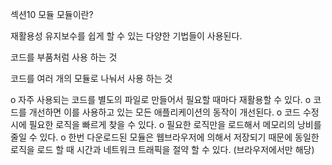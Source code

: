 섹션10 모듈
모듈이란?

재활용성 
유지보수를 쉽게 할 수 있는 다양한 기법들이 사용된다.

코드를 부품처럼 사용 하는 것

코드를 여러 개의 모듈로 나눠서 사용 하는 것

o	자주 사용되는 코드를 별도의 파일로 만들어서 필요할 때마다 재활용할 수 있다.
o	코드를 개선하면 이를 사용하고 있는 모든 애플리케이션의 동작이 개선된다.
o	코드 수정 시에 필요한 로직을 빠르게 찾을 수 있다.
o	필요한 로직만을 로드해서 메모리의 낭비를 줄일 수 있다.
o	한번 다운로드된 모듈은 웹브라우저에 의해서 저장되기 때문에 동일한 로직을 로드 할 때 시간과 네트워크 트래픽을 절약 할 수 있다. (브라우저에서만 해당)
